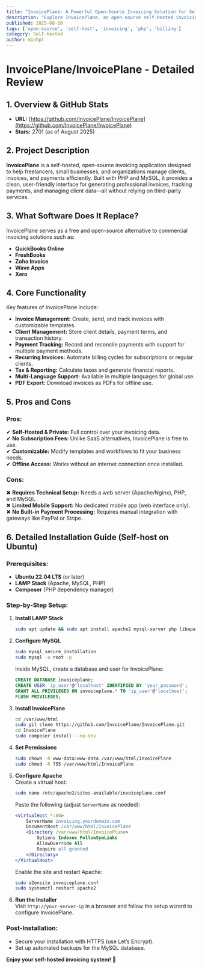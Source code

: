 ```yaml
---
title: "InvoicePlane: A Powerful Open-Source Invoicing Solution for Self-Hosting"
description: "Explore InvoicePlane, an open-source self-hosted invoicing and payment management system that replaces commercial alternatives."
published: 2025-08-16
tags: ['open-source', 'self-host', 'invoicing', 'php', 'billing']
category: Self-hosted
author: minhpt
---
```


# InvoicePlane/InvoicePlane - Detailed Review

## 1. Overview & GitHub Stats
- **URL:** [https://github.com/InvoicePlane/InvoicePlane](https://github.com/InvoicePlane/InvoicePlane)
- **Stars:** 2701 (as of August 2025)

## 2. Project Description
**InvoicePlane** is a self-hosted, open-source invoicing application designed to help freelancers, small businesses, and organizations manage clients, invoices, and payments efficiently. Built with PHP and MySQL, it provides a clean, user-friendly interface for generating professional invoices, tracking payments, and managing client data—all without relying on third-party services.

## 3. What Software Does It Replace?
InvoicePlane serves as a free and open-source alternative to commercial invoicing solutions such as:
- **QuickBooks Online**
- **FreshBooks**
- **Zoho Invoice**
- **Wave Apps**
- **Xero**

## 4. Core Functionality
Key features of InvoicePlane include:
- **Invoice Management:** Create, send, and track invoices with customizable templates.
- **Client Management:** Store client details, payment terms, and transaction history.
- **Payment Tracking:** Record and reconcile payments with support for multiple payment methods.
- **Recurring Invoices:** Automate billing cycles for subscriptions or regular clients.
- **Tax & Reporting:** Calculate taxes and generate financial reports.
- **Multi-Language Support:** Available in multiple languages for global use.
- **PDF Export:** Download invoices as PDFs for offline use.

## 5. Pros and Cons
### **Pros:**
✔ **Self-Hosted & Private:** Full control over your invoicing data.  
✔ **No Subscription Fees:** Unlike SaaS alternatives, InvoicePlane is free to use.  
✔ **Customizable:** Modify templates and workflows to fit your business needs.  
✔ **Offline Access:** Works without an internet connection once installed.  

### **Cons:**
✖ **Requires Technical Setup:** Needs a web server (Apache/Nginx), PHP, and MySQL.  
✖ **Limited Mobile Support:** No dedicated mobile app (web interface only).  
✖ **No Built-in Payment Processing:** Requires manual integration with gateways like PayPal or Stripe.  

## 6. Detailed Installation Guide (Self-host on Ubuntu)
### **Prerequisites:**
- **Ubuntu 22.04 LTS** (or later)  
- **LAMP Stack** (Apache, MySQL, PHP)  
- **Composer** (PHP dependency manager)  

### **Step-by-Step Setup:**
1. **Install LAMP Stack**  
   ```bash
   sudo apt update && sudo apt install apache2 mysql-server php libapache2-mod-php php-mysql php-curl php-gd php-mbstring php-xml php-zip
   ```

2. **Configure MySQL**  
   ```bash
   sudo mysql_secure_installation
   sudo mysql -u root -p
   ```
   Inside MySQL, create a database and user for InvoicePlane:
   ```sql
   CREATE DATABASE invoiceplane;
   CREATE USER 'ip_user'@'localhost' IDENTIFIED BY 'your_password';
   GRANT ALL PRIVILEGES ON invoiceplane.* TO 'ip_user'@'localhost';
   FLUSH PRIVILEGES;
   ```

3. **Install InvoicePlane**  
   ```bash
   cd /var/www/html
   sudo git clone https://github.com/InvoicePlane/InvoicePlane.git
   cd InvoicePlane
   sudo composer install --no-dev
   ```

4. **Set Permissions**  
   ```bash
   sudo chown -R www-data:www-data /var/www/html/InvoicePlane
   sudo chmod -R 755 /var/www/html/InvoicePlane
   ```

5. **Configure Apache**  
   Create a virtual host:
   ```bash
   sudo nano /etc/apache2/sites-available/invoiceplane.conf
   ```
   Paste the following (adjust `ServerName` as needed):
   ```apache
   <VirtualHost *:80>
       ServerName invoicing.yourdomain.com
       DocumentRoot /var/www/html/InvoicePlane
       <Directory /var/www/html/InvoicePlane>
           Options Indexes FollowSymLinks
           AllowOverride All
           Require all granted
       </Directory>
   </VirtualHost>
   ```
   Enable the site and restart Apache:
   ```bash
   sudo a2ensite invoiceplane.conf
   sudo systemctl restart apache2
   ```

6. **Run the Installer**  
   Visit `http://your-server-ip` in a browser and follow the setup wizard to configure InvoicePlane.

### **Post-Installation:**
- Secure your installation with HTTPS (use Let’s Encrypt).  
- Set up automated backups for the MySQL database.  

**Enjoy your self-hosted invoicing system!** 🚀
```
